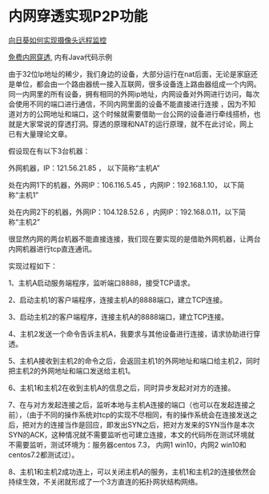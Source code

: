 # 内网穿透实现P2P功能

[向日葵如何实现摄像头远程监控](https://sunlogin.oray.com/news/9985.html)

[免费内网穿透](https://blog.csdn.net/u010905359/article/details/99079631?utm_medium=distribute.pc_relevant.none-task-blog-searchFromBaidu-5.control&depth_1-utm_source=distribute.pc_relevant.none-task-blog-searchFromBaidu-5.control), 内有Java代码示例

由于32位Ip地址的稀少，我们身边的设备，大部分运行在nat后面，无论是家庭还是单位，都会由一个路由器统一接入互联网，很多设备连上路由器组成一个内网。同一内网里的所有设备，拥有相同的外网ip地址，内网设备对外网进行访问，每次会使用不同的端口进行通信，不同内网里面的设备不能直接进行连接 ，因为不知道对方的公网地址和端口，这个时候就需要借助一台公网的设备进行牵线搭桥，也就是大家常说的穿透打洞。穿透的原理和NAT的运行原理，就不在此讨论，网上已有大量理论文章。

假设现在有以下3台机器：

外网机器，IP：121.56.21.85 ， 以下简称“主机A”

处在内网1下的机器，外网IP：106.116.5.45 ，内网IP：192.168.1.10， 以下简称“主机1”

处在内网2下的机器，外网IP：104.128.52.6 ，内网IP：192.168.0.11，以下简称“主机2”

很显然内网的两台机器不能直接连接，我们现在要实现的是借助外网机器，让两台内网机器进行tcp直连通讯。

实现过程如下：

1、主机A启动服务端程序，监听端口8888，接受TCP请求。

2、启动主机1的客户端程序，连接主机A的8888端口，建立TCP连接。

3、启动主机2的客户端程序，连接主机A的8888端口，建立TCP连接。

4、主机2发送一个命令告诉主机A，我要求与其他设备进行连接，请求协助进行穿透。

5、主机A接收到主机2的命令之后，会返回主机1的外网地址和端口给主机2，同时把主机2的外网地址和端口发送给主机1。

6、主机1和主机2在收到主机A的信息之后，同时异步发起对对方的连接。

7、在与对方发起连接之后，监听本地与主机A连接的端口（也可以在发起连接之前），（由于不同的操作系统对tcp的实现不尽相同，有的操作系统会在连接发送之后，把对方的连接当作是回应，即发出SYN之后，把对方发来的SYN当作是本次SYN的ACK，这种情况就不需要监听也可建立连接，本文的代码所在测试环境就不需要监听，测试环境为：服务器centos 7.3， 内网1 win10，内网2 win10和centos7.2都测试过）。

8、主机1和主机2成功连上，可以关闭主机A的服务，主机1和主机2的连接依然会持续生效，不关闭就形成了一个3方直连的拓扑网状结构网络。

